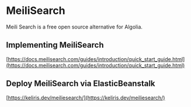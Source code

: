 # MeiliSearch
Meili Search is a free open source alternative for Algolia. 

## Implementing MeiliSearch
[https://docs.meilisearch.com/guides/introduction/quick_start_guide.html](https://docs.meilisearch.com/guides/introduction/quick_start_guide.html)

## Deploy MeiliSearch via ElasticBeanstalk
 [https://keliris.dev/meiliesearch/](https://keliris.dev/meiliesearch/)